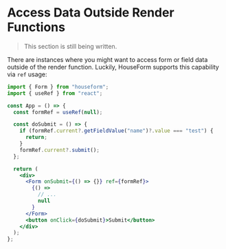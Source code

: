 # Access Data Outside Render Functions

> This section is still being written.

<!-- ref={} -->

There are instances where you might want to access form or field data outside of the render function. Luckily, HouseForm supports this capability via `ref` usage:

```jsx
import { Form } from "houseform";
import { useRef } from "react";

const App = () => {
  const formRef = useRef(null);

  const doSubmit = () => {
    if (formRef.current?.getFieldValue("name")?.value === "test") {
      return;
    }
    formRef.current?.submit();
  };

  return (
    <div>
      <Form onSubmit={() => {}} ref={formRef}>
        {() =>
          // ...
          null
        }
      </Form>
      <button onClick={doSubmit}>Submit</button>
    </div>
  );
};
```

 
